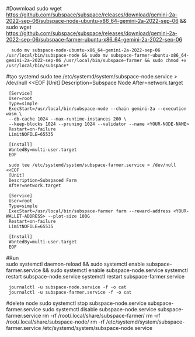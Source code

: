 #Dowmload
      sudo wget https://github.com/subspace/subspace/releases/download/gemini-2a-2022-sep-06/subspace-node-ubuntu-x86_64-gemini-2a-2022-sep-06 && sudo wget https://github.com/subspace/subspace/releases/download/gemini-2a-2022-sep-06/subspace-farmer-ubuntu-x86_64-gemini-2a-2022-sep-06

      sudo mv subspace-node-ubuntu-x86_64-gemini-2a-2022-sep-06 /usr/local/bin/subspace-node && sudo mv subspace-farmer-ubuntu-x86_64-gemini-2a-2022-sep-06 /usr/local/bin/subspace-farmer && sudo chmod +x /usr/local/bin/subspace*
#tạo systemd
     sudo tee /etc/systemd/system/subspace-node.service > /dev/null <<EOF
     [Unit]
     Description=Subspace Node 
     After=network.target

     [Service]
     User=root
     Type=simple
     ExecStart=/usr/local/bin/subspace-node --chain gemini-2a --execution wasm \
     --db-cache 1024 --max-runtime-instances 200 \
     --keep-blocks 1024 --pruning 1024 --validator --name <YOUR-NODE-NAME>
     Restart=on-failure
     LimitNOFILE=65535

     [Install]
     WantedBy=multi-user.target
     EOF

     sudo tee /etc/systemd/system/subspace-farmer.service > /dev/null <<EOF
     [Unit]
     Description=Subspaced Farm 
     After=network.target

     [Service]
     User=root
     Type=simple
     ExecStart=/usr/local/bin/subspace-farmer farm --reward-address <YOUR-WALLET-ADDRESS> --plot-size 100G
     Restart=on-failure
     LimitNOFILE=65535

     [Install] 
     WantedBy=multi-user.target
     EOF
#Run     
     sudo systemctl daemon-reload && sudo systemctl enable subspace-farmer.service && sudo systemctl enable subspace-node.service
     systemctl restart subspace-node.service 
     systemctl restart subspace-farmer.service 
     
     journalctl -u subspace-node.service -f -o cat
     journalctl -u subspace-farmer.service -f -o cat
#delete node
     sudo systemctl stop subspace-node.service subspace-farmer.service
     sudo systemctl disable subspace-node.service subspace-farmer.service
     rm -rf /root/.local/share/subspace-farmer/
     rm -rf /root/.local/share/subspace-node/
     rm -rf /etc/systemd/system/subspace-farmer.service /etc/systemd/system/subspace-node.service
